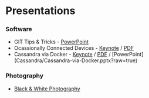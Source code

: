 # Presentations

### Software 
- GIT Tips & Tricks - [PowerPoint](GIT/GIT-Tips-and-Tricks.pptx?raw=true)
- Ocassionally Connected Devices - [Keynote](Ocassionally%20Connected%20Devices%20final.key?raw=true) / [PDF]()
- Cassandra via Docker - [Keynote](Cassandra/Cassandra-via-Docker.key?raw=true) / [PDF](Cassandra/Cassandra-via-Docker.pdf?raw=true) / [PowerPoint] (Cassandra/Cassandra-via-Docker.pptx?raw=true)

### Photography
- [Black & White Photography](Black%20and%20White%20Photography.key?raw=true)
